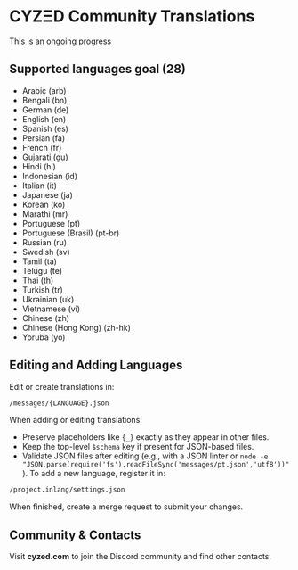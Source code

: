 # CYZΞD Community Translations

This is an ongoing progress

## Supported languages goal (28)

- Arabic (arb)
- Bengali (bn)
- German (de)
- English (en)
- Spanish (es)
- Persian (fa)
- French (fr)
- Gujarati (gu)
- Hindi (hi)
- Indonesian (id)
- Italian (it)
- Japanese (ja)
- Korean (ko)
- Marathi (mr)
- Portuguese (pt)
- Portuguese (Brasil) (pt-br)
- Russian (ru)
- Swedish (sv)
- Tamil (ta)
- Telugu (te)
- Thai (th)
- Turkish (tr)
- Ukrainian (uk)
- Vietnamese (vi)
- Chinese (zh)
- Chinese (Hong Kong) (zh-hk)
- Yoruba (yo)

## Editing and Adding Languages

Edit or create translations in:

```sh
/messages/{LANGUAGE}.json
```

When adding or editing translations:

- Preserve placeholders like `{_}` exactly as they appear in other files.
- Keep the top-level `$schema` key if present for JSON-based files.
- Validate JSON files after editing (e.g., with a JSON linter or `node -e "JSON.parse(require('fs').readFileSync('messages/pt.json','utf8'))"`).
  To add a new language, register it in:

```sh
/project.inlang/settings.json
```

When finished, create a merge request to submit your changes.

## Community & Contacts

Visit **cyzed.com** to join the Discord community and find other contacts.
